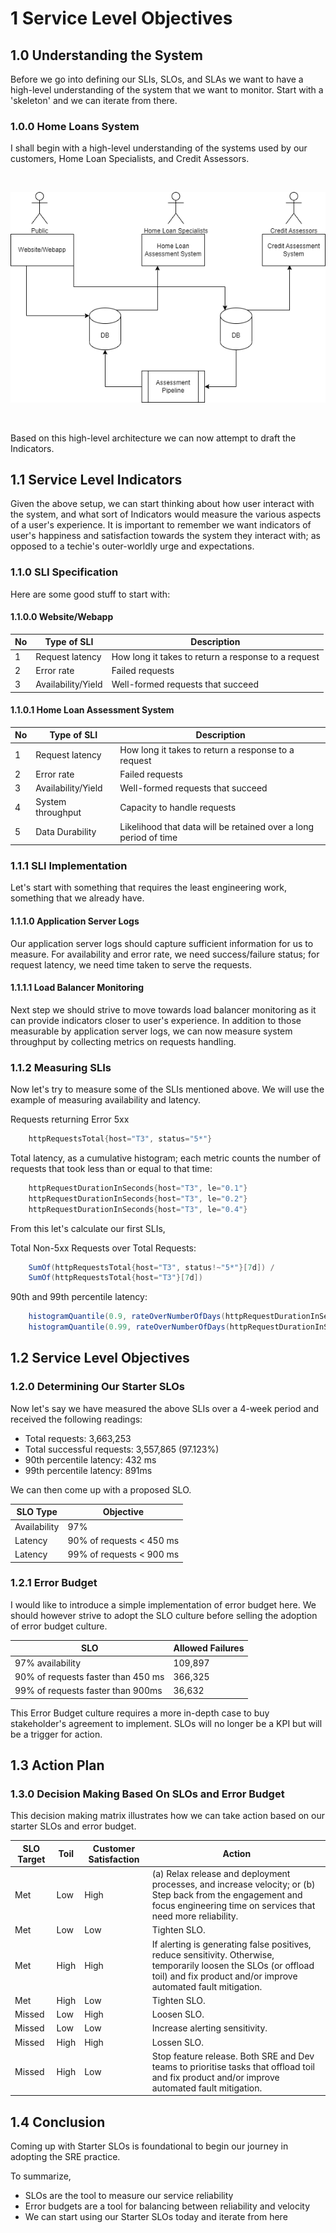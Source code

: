 # 1 Service Level Objectives

## 1.0 Understanding the System
Before we go into defining our SLIs, SLOs, and SLAs we want to have a high-level understanding of the system that we want to monitor. Start with a 'skeleton' and we can iterate from there.

### 1.0.0 Home Loans System
I shall begin with a high-level understanding of the systems used by our customers, Home Loan Specialists, and Credit Assessors.

<br />
    <p align=center>
        <img src="https://github.com/sd-tang/SRE-StarterPack/blob/master/1.%20Service%20Level%20Objectives/Resources/HomeLoansSystem.png" />
    </p>
<br />

Based on this high-level architecture we can now attempt to draft the Indicators.

## 1.1 Service Level Indicators
Given the above setup, we can start thinking about how user interact with the system, and what sort of Indicators would measure the various aspects of a user's experience. It is important to remember we want indicators of user's happiness and satisfaction towards the system they interact with; as opposed to a techie's outer-worldly urge and expectations.

### 1.1.0 SLI Specification
Here are some good stuff to start with:

#### 1.1.0.0 Website/Webapp
| No | Type of SLI | Description |
| --- | --- | --- |
| 1 | Request latency | How long it takes to return a response to a request |
| 2 | Error rate | Failed requests |
| 3 | Availability/Yield | Well-formed requests that succeed |

#### 1.1.0.1 Home Loan Assessment System
| No | Type of SLI | Description |
| --- | --- | --- |
| 1 | Request latency | How long it takes to return a response to a request |
| 2 | Error rate | Failed requests |
| 3 | Availability/Yield | Well-formed requests that succeed |
| 4 | System throughput | Capacity to handle requests |
| 5 | Data Durability | Likelihood that data will be retained over a long period of time |

### 1.1.1 SLI Implementation
Let's start with something that requires the least engineering work, something that we already have.

#### 1.1.1.0 Application Server Logs
Our application server logs should capture sufficient information for us to measure. For availability and error rate, we need success/failure status; for request latency, we need time taken to serve the requests.

#### 1.1.1.1 Load Balancer Monitoring
Next step we should strive to move towards load balancer monitoring as it can provide indicators closer to user's experience. In addition to those measurable by application server logs, we can now measure system throughput by collecting metrics on requests handling.

### 1.1.2 Measuring SLIs
Now let's try to measure some of the SLIs mentioned above. We will use the example of measuring availability and latency.

Requests returning Error 5xx
```csharp
    httpRequestsTotal{host="T3", status="5*"}
```

Total latency, as a cumulative histogram; each metric counts the number of requests that took less than or equal to that time:
```csharp
    httpRequestDurationInSeconds{host="T3", le="0.1"}
    httpRequestDurationInSeconds{host="T3", le="0.2"}
    httpRequestDurationInSeconds{host="T3", le="0.4"}
```

From this let's calculate our first SLIs, 

Total Non-5xx Requests over Total Requests:
```csharp
    SumOf(httpRequestsTotal{host="T3", status!~"5*"}[7d]) / 
    SumOf(httpRequestsTotal{host="T3"}[7d])
```

90th and 99th percentile latency:
```csharp
    histogramQuantile(0.9, rateOverNumberOfDays(httpRequestDurationInSeconds[7d]))
    histogramQuantile(0.99, rateOverNumberOfDays(httpRequestDurationInSeconds[7d]))
```

## 1.2 Service Level Objectives
### 1.2.0 Determining Our Starter SLOs
Now let's say we have measured the above SLIs over a 4-week period and received the following readings:
 * Total requests: 3,663,253
 * Total successful requests: 3,557,865 (97.123%)
 * 90th percentile latency: 432 ms
 * 99th percentile latency: 891ms

We can then come up with a proposed SLO.

| SLO Type | Objective |
| --- | --- |
| Availability | 97% |
| Latency | 90% of requests < 450 ms |
| Latency | 99% of requests < 900 ms |

### 1.2.1 Error Budget
I would like to introduce a simple implementation of error budget here. We should however strive to adopt the SLO culture before selling the adoption of error budget culture.

| SLO | Allowed Failures |
| --- | --- |
| 97% availability | 109,897 |
| 90% of requests faster than 450 ms | 366,325 |
| 99% of requests faster than 900ms | 36,632 |

This Error Budget culture requires a more in-depth case to buy stakeholder's agreement to implement.
SLOs will no longer be a KPI but will be a trigger for action.

## 1.3 Action Plan
### 1.3.0 Decision Making Based On SLOs and Error Budget
This decision making matrix illustrates how we can take action based on our starter SLOs and error budget.

| SLO Target | Toil | Customer Satisfaction | Action |
| --- | --- | --- | --- |
| Met | Low | High | (a) Relax release and deployment processes, and increase velocity; or (b) Step back from the engagement and focus engineering time on services that need more reliability. |
| Met | Low | Low | Tighten SLO. |
| Met | High | High | If alerting is generating false positives, reduce sensitivity. Otherwise, temporarily loosen the SLOs (or offload toil) and fix product and/or improve automated fault mitigation. |
| Met | High | Low | Tighten SLO. |
| Missed | Low | High | Loosen SLO. |
| Missed | Low | Low | Increase alerting sensitivity. |
| Missed | High | High | Lossen SLO. |
| Missed | High | Low | Stop feature release. Both SRE and Dev teams to prioritise tasks that offload toil and fix product and/or improve automated fault mitigation. |

## 1.4 Conclusion
Coming up with Starter SLOs is foundational to begin our journey in adopting the SRE practice.

To summarize,
* SLOs are the tool to measure our service reliability
* Error budgets are a tool for balancing between reliability and velocity
* We can start using our Starter SLOs today and iterate from here